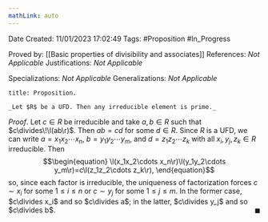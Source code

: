 ```yaml
---
mathLink: auto
---
```


<div class="topSpace"></div>

Date Created: 11/01/2023 17:02:49
Tags: #Proposition #In_Progress

Proved by: [[Basic properties of divisibility and associates]]
References: _Not Applicable_
Justifications: _Not Applicable_

Specializations: _Not Applicable_
Generalizations: _Not Applicable_

``` ad-Proposition
title: Proposition.

_Let $R$ be a UFD. Then any irreducible element is prime._

```

_Proof_. Let $c\in R$ be irreducible and take $a,b\in R$ such that $c\divides\!\l(ab\r)$. Then $ab=cd$ for some $d\in R$. Since $R$ is a UFD, we can write $a=x_1x_2\cdots x_n$, $b=y_1y_2\cdots y_m$, and $d=z_1z_2\cdots z_k$ with all $x_i,y_j,z_k\in R$ irreducible. Then
$$\begin{equation}
    \l(x_1x_2\cdots x_n\r)\l(y_1y_2\cdots y_m\r)=c\l(z_1z_2\cdots z_k\r),
\end{equation}$$
so, since each factor is irreducible, the uniqueness of factorization forces $c\sim x_i$ for some $1\leq i\leq n$ or $c\sim y_j$ for some $1\leq j\leq m$. In the former case, $c\divides x_i$ and so $c\divides a$; in the latter, $c\divides y_j$ and so $c\divides b$.<span style="float:right;">$\blacksquare$</span>
